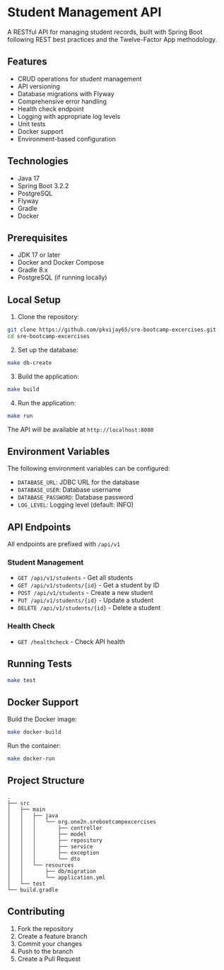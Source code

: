 # Student Management API

A RESTful API for managing student records, built with Spring Boot following REST best practices and the Twelve-Factor App methodology.

## Features

- CRUD operations for student management
- API versioning
- Database migrations with Flyway
- Comprehensive error handling
- Health check endpoint
- Logging with appropriate log levels
- Unit tests
- Docker support
- Environment-based configuration

## Technologies

- Java 17
- Spring Boot 3.2.2
- PostgreSQL
- Flyway
- Gradle
- Docker

## Prerequisites

- JDK 17 or later
- Docker and Docker Compose
- Gradle 8.x
- PostgreSQL (if running locally)

## Local Setup

1. Clone the repository:
```bash
git clone https://github.com/pkvijay65/sre-bootcamp-excercises.git
cd sre-bootcamp-excercises
```

2. Set up the database:
```bash
make db-create
```

3. Build the application:
```bash
make build
```

4. Run the application:
```bash
make run
```

The API will be available at `http://localhost:8080`

## Environment Variables

The following environment variables can be configured:

- `DATABASE_URL`: JDBC URL for the database
- `DATABASE_USER`: Database username
- `DATABASE_PASSWORD`: Database password
- `LOG_LEVEL`: Logging level (default: INFO)

## API Endpoints

All endpoints are prefixed with `/api/v1`

### Student Management
- `GET /api/v1/students` - Get all students
- `GET /api/v1/students/{id}` - Get a student by ID
- `POST /api/v1/students` - Create a new student
- `PUT /api/v1/students/{id}` - Update a student
- `DELETE /api/v1/students/{id}` - Delete a student

### Health Check
- `GET /healthcheck` - Check API health

## Running Tests

```bash
make test
```

## Docker Support

Build the Docker image:
```bash
make docker-build
```

Run the container:
```bash
make docker-run
```

## Project Structure

```
.
├── src
│   ├── main
│   │   ├── java
│   │   │   └── org.one2n.srebootcampexcercises
│   │   │       ├── controller
│   │   │       ├── model
│   │   │       ├── repository
│   │   │       ├── service
│   │   │       ├── exception
│   │   │       └── dto
│   │   └── resources
│   │       ├── db/migration
│   │       └── application.yml
│   └── test
└── build.gradle
```

## Contributing

1. Fork the repository
2. Create a feature branch
3. Commit your changes
4. Push to the branch
5. Create a Pull Request
